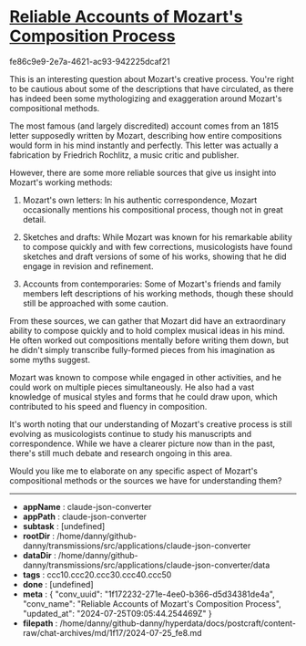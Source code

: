 # [Reliable Accounts of Mozart's Composition Process](https://claude.ai/chat/1f172232-271e-4ee0-b366-d5d34381de4a)

fe86c9e9-2e7a-4621-ac93-942225dcaf21

 This is an interesting question about Mozart's creative process. You're right to be cautious about some of the descriptions that have circulated, as there has indeed been some mythologizing and exaggeration around Mozart's compositional methods.

The most famous (and largely discredited) account comes from an 1815 letter supposedly written by Mozart, describing how entire compositions would form in his mind instantly and perfectly. This letter was actually a fabrication by Friedrich Rochlitz, a music critic and publisher.

However, there are some more reliable sources that give us insight into Mozart's working methods:

1. Mozart's own letters: In his authentic correspondence, Mozart occasionally mentions his compositional process, though not in great detail.

2. Sketches and drafts: While Mozart was known for his remarkable ability to compose quickly and with few corrections, musicologists have found sketches and draft versions of some of his works, showing that he did engage in revision and refinement.

3. Accounts from contemporaries: Some of Mozart's friends and family members left descriptions of his working methods, though these should still be approached with some caution.

From these sources, we can gather that Mozart did have an extraordinary ability to compose quickly and to hold complex musical ideas in his mind. He often worked out compositions mentally before writing them down, but he didn't simply transcribe fully-formed pieces from his imagination as some myths suggest.

Mozart was known to compose while engaged in other activities, and he could work on multiple pieces simultaneously. He also had a vast knowledge of musical styles and forms that he could draw upon, which contributed to his speed and fluency in composition.

It's worth noting that our understanding of Mozart's creative process is still evolving as musicologists continue to study his manuscripts and correspondence. While we have a clearer picture now than in the past, there's still much debate and research ongoing in this area.

Would you like me to elaborate on any specific aspect of Mozart's compositional methods or the sources we have for understanding them?

---

* **appName** : claude-json-converter
* **appPath** : claude-json-converter
* **subtask** : [undefined]
* **rootDir** : /home/danny/github-danny/transmissions/src/applications/claude-json-converter
* **dataDir** : /home/danny/github-danny/transmissions/src/applications/claude-json-converter/data
* **tags** : ccc10.ccc20.ccc30.ccc40.ccc50
* **done** : [undefined]
* **meta** : {
  "conv_uuid": "1f172232-271e-4ee0-b366-d5d34381de4a",
  "conv_name": "Reliable Accounts of Mozart's Composition Process",
  "updated_at": "2024-07-25T09:05:44.254469Z"
}
* **filepath** : /home/danny/github-danny/hyperdata/docs/postcraft/content-raw/chat-archives/md/1f17/2024-07-25_fe8.md